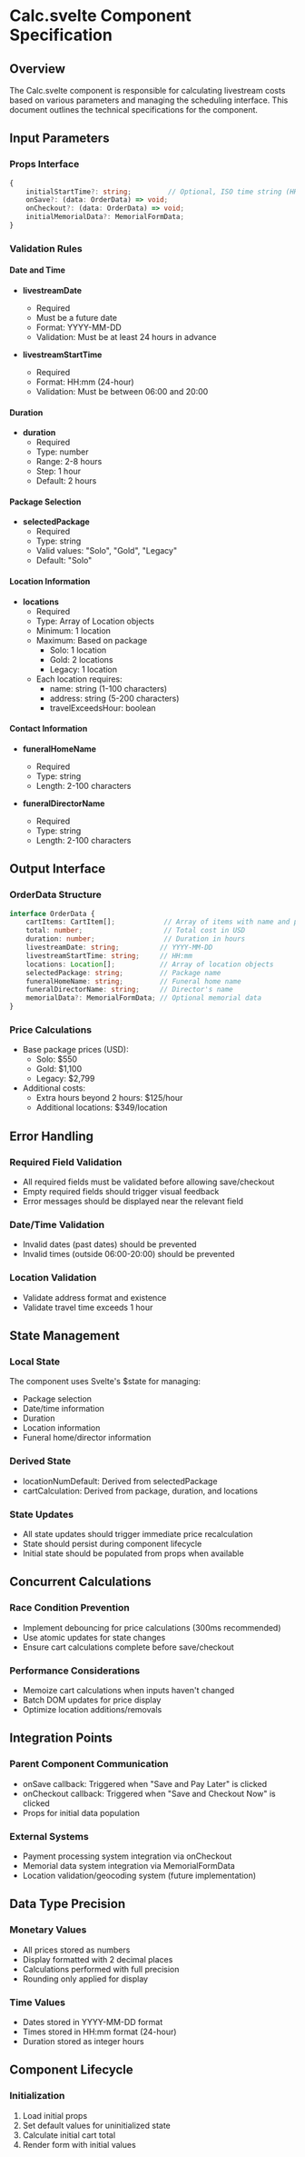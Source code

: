 # Calc.svelte Component Specification

## Overview
The Calc.svelte component is responsible for calculating livestream costs based on various parameters and managing the scheduling interface. This document outlines the technical specifications for the component.

## Input Parameters

### Props Interface
```typescript
{
    initialStartTime?: string;         // Optional, ISO time string (HH:mm)
    onSave?: (data: OrderData) => void;
    onCheckout?: (data: OrderData) => void;
    initialMemorialData?: MemorialFormData;
}
```

### Validation Rules

#### Date and Time
- **livestreamDate**
  - Required
  - Must be a future date
  - Format: YYYY-MM-DD
  - Validation: Must be at least 24 hours in advance
  
- **livestreamStartTime**
  - Required
  - Format: HH:mm (24-hour)
  - Validation: Must be between 06:00 and 20:00

#### Duration
- **duration**
  - Required
  - Type: number
  - Range: 2-8 hours
  - Step: 1 hour
  - Default: 2 hours

#### Package Selection
- **selectedPackage**
  - Required
  - Type: string
  - Valid values: "Solo", "Gold", "Legacy"
  - Default: "Solo"

#### Location Information
- **locations**
  - Required
  - Type: Array of Location objects
  - Minimum: 1 location
  - Maximum: Based on package
    - Solo: 1 location
    - Gold: 2 locations
    - Legacy: 1 location
  - Each location requires:
    - name: string (1-100 characters)
    - address: string (5-200 characters)
    - travelExceedsHour: boolean

#### Contact Information
- **funeralHomeName**
  - Required
  - Type: string
  - Length: 2-100 characters
  
- **funeralDirectorName**
  - Required
  - Type: string
  - Length: 2-100 characters

## Output Interface

### OrderData Structure
```typescript
interface OrderData {
    cartItems: CartItem[];            // Array of items with name and price
    total: number;                    // Total cost in USD
    duration: number;                 // Duration in hours
    livestreamDate: string;          // YYYY-MM-DD
    livestreamStartTime: string;     // HH:mm
    locations: Location[];           // Array of location objects
    selectedPackage: string;         // Package name
    funeralHomeName: string;         // Funeral home name
    funeralDirectorName: string;     // Director's name
    memorialData?: MemorialFormData; // Optional memorial data
}
```

### Price Calculations
- Base package prices (USD):
  - Solo: $550
  - Gold: $1,100
  - Legacy: $2,799
- Additional costs:
  - Extra hours beyond 2 hours: $125/hour
  - Additional locations: $349/location

## Error Handling

### Required Field Validation
- All required fields must be validated before allowing save/checkout
- Empty required fields should trigger visual feedback
- Error messages should be displayed near the relevant field

### Date/Time Validation
- Invalid dates (past dates) should be prevented
- Invalid times (outside 06:00-20:00) should be prevented

### Location Validation
- Validate address format and existence
- Validate travel time exceeds 1 hour

## State Management

### Local State
The component uses Svelte's $state for managing:
- Package selection
- Date/time information
- Duration
- Location information
- Funeral home/director information

### Derived State
- locationNumDefault: Derived from selectedPackage
- cartCalculation: Derived from package, duration, and locations

### State Updates
- All state updates should trigger immediate price recalculation
- State should persist during component lifecycle
- Initial state should be populated from props when available

## Concurrent Calculations

### Race Condition Prevention
- Implement debouncing for price calculations (300ms recommended)
- Use atomic updates for state changes
- Ensure cart calculations complete before save/checkout

### Performance Considerations
- Memoize cart calculations when inputs haven't changed
- Batch DOM updates for price display
- Optimize location additions/removals

## Integration Points

### Parent Component Communication
- onSave callback: Triggered when "Save and Pay Later" is clicked
- onCheckout callback: Triggered when "Save and Checkout Now" is clicked
- Props for initial data population

### External Systems
- Payment processing system integration via onCheckout
- Memorial data system integration via MemorialFormData
- Location validation/geocoding system (future implementation)

## Data Type Precision

### Monetary Values
- All prices stored as numbers
- Display formatted with 2 decimal places
- Calculations performed with full precision
- Rounding only applied for display

### Time Values
- Dates stored in YYYY-MM-DD format
- Times stored in HH:mm format (24-hour)
- Duration stored as integer hours

## Component Lifecycle

### Initialization
1. Load initial props
2. Set default values for uninitialized state
3. Calculate initial cart total
4. Render form with initial values


